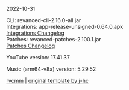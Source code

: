 2022-10-31
  
CLI: revanced-cli-2.16.0-all.jar  
Integrations: app-release-unsigned-0.64.0.apk  
[Integrations Changelog](https://github.com/revanced/revanced-integrations/releases/tag/v0.64.0)  
Patches: revanced-patches-2.100.1.jar  
[Patches Changelog](https://github.com/revanced/revanced-patches/releases/tag/v2.100.1)  

YouTube version: 17.41.37  

Music (arm64-v8a) version: 5.29.52  

[rvcmm](https://github.com/thrwKappu/rvcmm) | [original template by j-hc](https://github.com/j-hc/revanced-magisk-module)
